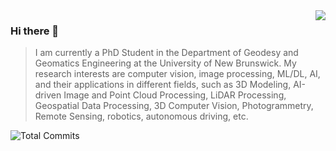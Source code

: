 <img align="right" src="https://github-readme-stats.vercel.app/api?username=Abbsalehi&show_icons=true&icon_color=805AD5&text_color=718096&bg_color=ffffff&hide_title=true" />

### Hi there 👋

> I am currently a PhD Student in the Department of Geodesy and Geomatics Engineering at the University of New Brunswick. My research interests are computer vision, image processing, ML/DL, AI, and their applications in different fields, such as 3D Modeling, AI-driven Image and Point Cloud Processing, LiDAR Processing, Geospatial Data Processing, 3D Computer Vision, Photogrammetry, Remote Sensing, robotics, autonomous driving, etc.

![Total Commits](https://badges.pufler.dev/commits/yearly/Abbsalehi)

<!--
**Abbsalehi/Abbsalehi** is a ✨ _special_ ✨ repository because its `README.md` (this file) appears on your GitHub profile.

Here are some ideas to get you started:

- 🔭 I’m currently working on ...
- 🌱 I’m currently learning ...
- 👯 I’m looking to collaborate on ...
- 🤔 I’m looking for help with ...
- 💬 Ask me about ...
- 📫 How to reach me: ...
- 😄 Pronouns: ...
- ⚡ Fun fact: ...
-->

